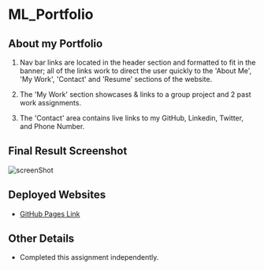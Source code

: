 # ML_Portfolio

## About my Portfolio

1. Nav bar links are located in the header section and formatted to fit in the banner; all of the links work to direct the user quickly to the 'About Me', 'My Work', 'Contact' and 'Resume' sections of the website.

2. The 'My Work' section showcases & links to a group project and 2 past work assignments. 

3. The 'Contact' area contains live links to my GitHub, Linkedin, Twitter, and Phone Number. 

## Final Result Screenshot
![screenShot](./assets/images/screencapture.png)

## Deployed Websites
- [GitHub Pages Link](https://mlh19.github.io/ML_Portfolio/)


## Other Details

- Completed this assignment independently.



